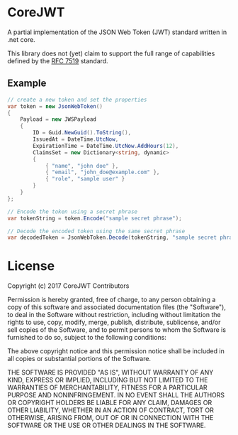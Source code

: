 # CoreJWT
A partial implementation of the JSON Web Token (JWT) standard written in .net core.

This library does not (yet) claim to support the full range of capabilities defined by 
the [RFC 7519](https://tools.ietf.org/html/rfc7519) standard.

## Example
```csharp
// create a new token and set the properties
var token = new JsonWebToken()
{
    Payload = new JWSPayload
    {
        ID = Guid.NewGuid().ToString(),
        IssuedAt = DateTime.UtcNow,
        ExpirationTime = DateTime.UtcNow.AddHours(12),
        ClaimsSet = new Dictionary<string, dynamic>
        {
            { "name", "john doe" },
            { "email", "john_doe@example.com" },
            { "role", "sample user" }
        }
    }
};

// Encode the token using a secret phrase
var tokenString = token.Encode("sample secret phrase");

// Decode the encoded token using the same secret phrase
var decodedToken = JsonWebToken.Decode(tokenString, "sample secret phrase");
```

# License
Copyright (c) 2017 CoreJWT Contributors

Permission is hereby granted, free of charge, to any person obtaining a copy
of this software and associated documentation files (the "Software"), to deal
in the Software without restriction, including without limitation the rights
to use, copy, modify, merge, publish, distribute, sublicense, and/or sell
copies of the Software, and to permit persons to whom the Software is
furnished to do so, subject to the following conditions:

The above copyright notice and this permission notice shall be included in all
copies or substantial portions of the Software.

THE SOFTWARE IS PROVIDED "AS IS", WITHOUT WARRANTY OF ANY KIND, EXPRESS OR
IMPLIED, INCLUDING BUT NOT LIMITED TO THE WARRANTIES OF MERCHANTABILITY,
FITNESS FOR A PARTICULAR PURPOSE AND NONINFRINGEMENT. IN NO EVENT SHALL THE
AUTHORS OR COPYRIGHT HOLDERS BE LIABLE FOR ANY CLAIM, DAMAGES OR OTHER
LIABILITY, WHETHER IN AN ACTION OF CONTRACT, TORT OR OTHERWISE, ARISING FROM,
OUT OF OR IN CONNECTION WITH THE SOFTWARE OR THE USE OR OTHER DEALINGS IN THE
SOFTWARE.
